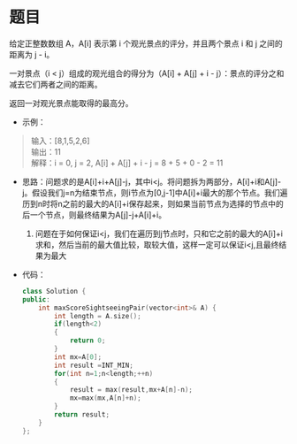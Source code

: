 # 题目
给定正整数数组 A，A[i] 表示第 i 个观光景点的评分，并且两个景点 i 和 j 之间的距离为 j - i。

一对景点（i < j）组成的观光组合的得分为（A[i] + A[j] + i - j）：景点的评分之和减去它们两者之间的距离。

返回一对观光景点能取得的最高分。

* 示例：
>输入：[8,1,5,2,6]<br>
输出：11<br>
解释：i = 0, j = 2, A[i] + A[j] + i - j = 8 + 5 + 0 - 2 = 11

* 思路：问题求的是A[i]+i+A[j]-j，其中i<j。将问题拆为两部分，A[i]+i和A[j]-j。假设我们j=n为结束节点，则i节点为[0,j-1]中A[i]+i最大的那个节点。我们遍历到n时将n之前的最大的A[i]+i保存起来，则如果当前节点为选择的节点中的后一个节点，则最终结果为A[j]-j+A[i]+i。
    1. 问题在于如何保证i<j，我们在遍历到j节点时，只和它之前的最大的A[i]+i求和，然后当前的最大值比较，取较大值，这样一定可以保证i<j,且最终结果为最大


* 代码：
    ```C++
    class Solution {
    public:
        int maxScoreSightseeingPair(vector<int>& A) {
            int length = A.size();
            if(length<2)
            {
                return 0;
            }
            int mx=A[0];
            int result =INT_MIN;
            for(int n=1;n<length;++n)
            {
                result = max(result,mx+A[n]-n);
                mx=max(mx,A[n]+n);
            }
            return result;
        }
    };
    ```